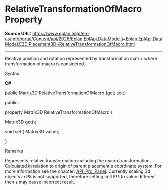 # RelativeTransformationOfMacro Property

**Source URL:** https://www.eplan.help/en-us/Infoportal/Content/api/2026/Eplan.EplApi.DataModelu~Eplan.EplApi.DataModel.E3D.Placement3D~RelativeTransformationOfMacro.html

---

Relative position and rotation represented by transformation matrix where transformation of macro is considered.

Syntax

**C#**



public Matrix3D RelativeTransformationOfMacro {get; set;}

public:

property Matrix3D RelativeTransformationOfMacro {

   Matrix3D get();

   void set (    Matrix3D value);

}


Remarks

Represents relative transformation including the macro transformation. Calculated in relation to origin of parent placement's coordinate system. For more information see the chapter: [API\_Pro\_Panel](API_Pro_Panel.html). Currently scaling 3d objects in P8 is not supported, therefore setting cell `M33` to value different then `1` may cause incorrect result.
